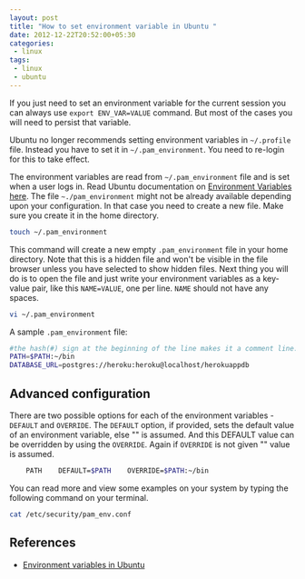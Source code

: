 ```yaml
---
layout: post
title: "How to set environment variable in Ubuntu "
date: 2012-12-22T20:52:00+05:30
categories:
 - linux
tags:
 - linux
 - ubuntu
---
```

If you just need to set an environment variable for the current session you can always use `export ENV_VAR=VALUE` command. But most of the cases you will need to persist that variable.

Ubuntu no longer recommends setting environment variables in `~/.profile` file. Instead you have to set it in `~/.pam_environment`. You need to re-login for this to take effect.

The environment variables are read from `~/.pam_environment` file and is set when a user logs in. Read Ubuntu documentation on [Environment Variables][1] [here][1].
The file `~./pam_environment` might not be already available depending upon your configuration. In that case you need to create a new file. Make sure you create it in the home directory.

```sh
touch ~/.pam_environment
```

This command will create a new empty `.pam_environment` file in your home directory. Note that this is a hidden file and won't be visible in the file browser unless you have selected to show hidden files.
Next thing you will do is to open the file and just write your environment variables as a key-value pair, like this `NAME=VALUE`, one per line. `NAME` should not have any spaces.


``` sh ~/.pam_environment
vi ~/.pam_environment
```

A sample `.pam_environment` file:

``` sh
#the hash(#) sign at the beginning of the line makes it a comment line.
PATH=$PATH:~/bin
DATABASE_URL=postgres://heroku:heroku@localhost/herokuappdb
```

## Advanced configuration
There are two possible options for each of the environment variables - `DEFAULT` and `OVERRIDE`. The `DEFAULT` option, if provided, sets the default value of an environment variable, else "" is assumed. And this DEFAULT value can be overridden by using the `OVERRIDE`. Again if `OVERRIDE` is not given "" value is assumed.

``` sh
    PATH    DEFAULT=$PATH    OVERRIDE=$PATH:~/bin
```

You can read more and view some examples on your system by typing the following command on your terminal.

``` sh
cat /etc/security/pam_env.conf

```

## References
* [Environment variables in Ubuntu][1]

[1]:https://help.ubuntu.com/community/EnvironmentVariables "Environment variables in Ubuntu"
